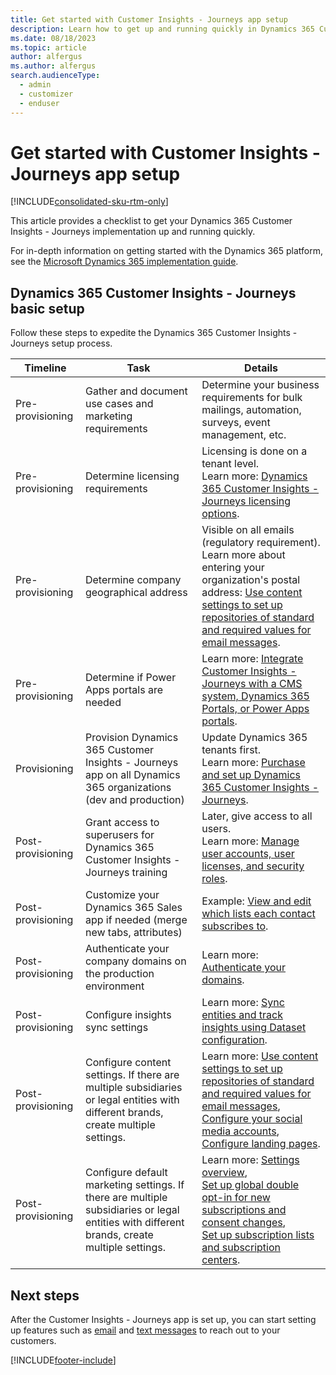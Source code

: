 ```yaml
---
title: Get started with Customer Insights - Journeys app setup 
description: Learn how to get up and running quickly in Dynamics 365 Customer Insights - Journeys.
ms.date: 08/18/2023
ms.topic: article
author: alfergus
ms.author: alfergus
search.audienceType: 
  - admin
  - customizer
  - enduser
---
```


# Get started with Customer Insights - Journeys app setup

[!INCLUDE[consolidated-sku-rtm-only](../includes/consolidated-sku-rtm-only.md)]

This article provides a checklist to get your Dynamics 365 Customer Insights - Journeys implementation up and running quickly.

For in-depth information on getting started with the Dynamics 365 platform, see the [Microsoft Dynamics 365 implementation guide](/dynamics365/guidance/).

## Dynamics 365 Customer Insights - Journeys basic setup

Follow these steps to expedite the Dynamics 365 Customer Insights - Journeys setup process.

| Timeline | Task | Details |
|---|---|---|
| Pre-provisioning | Gather and document use cases and marketing requirements | Determine your business requirements for bulk mailings, automation, surveys, event management, etc. |
| Pre-provisioning | Determine licensing requirements | Licensing is done on a tenant level.<br> Learn more: [Dynamics 365 Customer Insights - Journeys licensing options](purchase-setup.md#dynamics-365-marketing-licensing-options). |
| Pre-provisioning | Determine company geographical address | Visible on all emails (regulatory requirement).<br> Learn more about entering your organization's postal address: [Use content settings to set up repositories of standard and required values for email messages](dynamic-email-content.md#use-content-settings-to-set-up-repositories-of-standard-and-required-values-for-email-messages). |
| Pre-provisioning | Determine if Power Apps portals are needed | Learn more: [Integrate Customer Insights - Journeys with a CMS system, Dynamics 365 Portals, or Power Apps portals](portal-optional.md). |
| Provisioning | Provision Dynamics 365 Customer Insights - Journeys app on all Dynamics 365 organizations (dev and production) | Update Dynamics 365 tenants first.<br> Learn more: [Purchase and set up Dynamics 365 Customer Insights - Journeys](purchase-setup.md). |
| Post-provisioning | Grant access to superusers for Dynamics 365 Customer Insights - Journeys training | Later, give access to all users.<br> Learn more: [Manage user accounts, user licenses, and security roles](admin-users-licenses-roles.md). |
| Post-provisioning | Customize your Dynamics 365 Sales app if needed (merge new tabs, attributes) | Example: [View and edit which lists each contact subscribes to](set-up-subscription-center.md#view-and-edit-which-lists-each-contact-subscribes-to). |
| Post-provisioning | Authenticate your company domains on the production environment | Learn more: [Authenticate your domains](mkt-settings-authenticate-domains.md). |
| Post-provisioning | Configure insights sync settings | Learn more: [Sync entities and track insights using Dataset configuration](mkt-settings-sync.md). |
| Post-provisioning | Configure content settings. If there are multiple subsidiaries or legal entities with different brands, create multiple settings. | Learn more: [Use content settings to set up repositories of standard and required values for email messages](dynamic-email-content.md#use-content-settings-to-set-up-repositories-of-standard-and-required-values-for-email-messages),<br> [Configure your social media accounts](mkt-settings-social-media.md),<br> [Configure landing pages](mkt-settings-landing-pages.md). |
| Post-provisioning | Configure default marketing settings. If there are multiple subsidiaries or legal entities with different brands, create multiple settings. | Learn more: [Settings overview](marketing-settings.md),<br> [Set up global double opt-in for new subscriptions and consent changes](double-opt-in.md),<br> [Set up subscription lists and subscription centers](set-up-subscription-center.md). |

## Next steps

After the Customer Insights - Journeys app is set up, you can start setting up features such as [email](email-get-started.md) and [text messages](real-time-marketing-outbound-text-messaging.md) to reach out to your customers.

[!INCLUDE[footer-include](../includes/footer-banner.md)]
